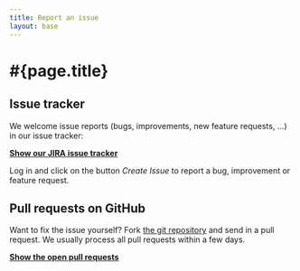 ```yaml
---
title: Report an issue
layout: base
---
```

# #{page.title}

## Issue tracker

We welcome issue reports (bugs, improvements, new feature requests, ...) in our issue tracker:

**[Show our JIRA issue tracker](https://issues.jboss.org/browse/PLANNER)**

Log in and click on the button *Create Issue* to report a bug, improvement or feature request.

## Pull requests on GitHub

Want to fix the issue yourself? Fork [the git repository](https://github.com/droolsjbpm/optaplanner) and send in a pull request.
We usually process all pull requests within a few days.

**[Show the open pull requests](https://github.com/droolsjbpm/optaplanner/pulls)**
